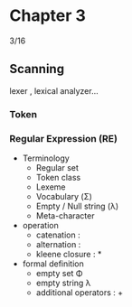 # Chapter 3

3/16

## Scanning

lexer , lexical analyzer...

### Token

### Regular Expression \(RE\)

* Terminology
  * Regular set
  * Token class
  * Lexeme
  * Vocabulary \(Σ\)
  * Empty / Null string \(λ\)
  * Meta-character
* operation
  * catenation : 
  * alternation : 
  * kleene closure : \*
* formal definition
  * empty set Φ
  * empty string λ
  * additional operators : +

